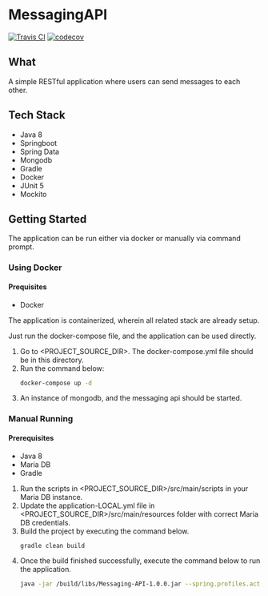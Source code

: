 # MessagingAPI

[![Travis CI](https://travis-ci.com/iamaldren/MessagingAPI.svg?token=JFGXGDBsRwtsPKw6DTAj&branch=master)](https://travis-ci.com/iamaldren/MessagingAPI.svg?token=JFGXGDBsRwtsPKw6DTAj&branch=master) [![codecov](https://codecov.io/gh/iamaldren/MessagingAPI/branch/master/graph/badge.svg?token=6oJH8e2Y17)](https://codecov.io/gh/iamaldren/MessagingAPI)

## What

A simple RESTful application where users can send messages to each other.

## Tech Stack
- Java 8
- Springboot
- Spring Data
- Mongodb
- Gradle
- Docker
- JUnit 5
- Mockito

## Getting Started

The application can be run either via docker or manually via command prompt.

### Using Docker
#### Prequisites
- Docker

The application is containerized, wherein all related stack are already setup.

Just run the docker-compose file, and the application can be used directly.

1. Go to <PROJECT_SOURCE_DIR>. The docker-compose.yml file should be in this directory.
2. Run the command below:
    ```sh
    docker-compose up -d
    ```
3. An instance of mongodb, and the messaging api should be started.

### Manual Running
#### Prerequisites
- Java 8
- Maria DB
- Gradle

1. Run the scripts in <PROJECT_SOURCE_DIR>/src/main/scripts in your Maria DB instance.
2. Update the application-LOCAL.yml file in <PROJECT_SOURCE_DIR>/src/main/resources folder with correct Maria DB credentials.
3. Build the project by executing the command below.
    ```sh
    gradle clean build
    ```
4. Once the build finished successfully, execute the command below to run the application.
    ```sh
    java -jar /build/libs/Messaging-API-1.0.0.jar --spring.profiles.active=LOCAL
    ```